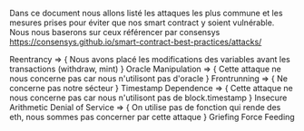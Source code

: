 Dans ce document nous allons listé les attaques les plus commune et les mesures prises pour éviter que nos smart contract y soient vulnérable.
Nous nous baserons sur ceux référencer par consensys https://consensys.github.io/smart-contract-best-practices/attacks/

Reentrancy => {
Nous avons placé les modifications des variables avant les transactions (withdraw, mint)
}
Oracle Manipulation => {
Cette attaque ne nous concerne pas car nous n'utilisont pas d'oracle
}
Frontrunning => {
Ne concerne pas notre sécteur
}
Timestamp Dependence => {
Cette attaque ne nous concerne pas car nous n'utilisont pas de block.timestamp
}
Insecure Arithmetic
Denial of Service => {
On utilise pas de fonction qui rende des eth, nous sommes pas concerner par cette attaque
}
Griefing
Force Feeding
